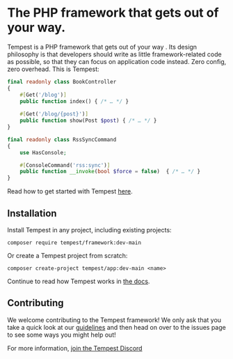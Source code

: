 # The PHP framework that gets out of your way.

Tempest is a PHP framework that gets out of your way . Its design philosophy is that developers should write as little framework-related code as possible, so that they can focus on application code instead. Zero config, zero overhead. This is Tempest:

```php
final readonly class BookController
{
    #[Get('/blog')]
    public function index() { /* … */ }
    
    #[Get('/blog/{post}')]
    public function show(Post $post) { /* … */ }
}
```

```php
final readonly class RssSyncCommand
{
    use HasConsole;

    #[ConsoleCommand('rss:sync')]
    public function __invoke(bool $force = false)  { /* … */ }
}
```

Read how to get started with Tempest [here](https://tempest.stitcher.io).

## Installation

Install Tempest in any project, including existing projects:

```
composer require tempest/framework:dev-main
```

Or create a Tempest project from scratch:

```
composer create-project tempest/app:dev-main <name>
```

Continue to read how Tempest works in [the docs](https://tempest.stitcher.io).

## Contributing
We welcome contributing to the Tempest framework! We only ask that you take a quick look at our [guidelines](.github/CONTRIBUTING.md) and then head on over to the issues page to see some ways you might help out!

For more information, [join the Tempest Discord](https://discord.gg/pPhpTGUMPQ)
